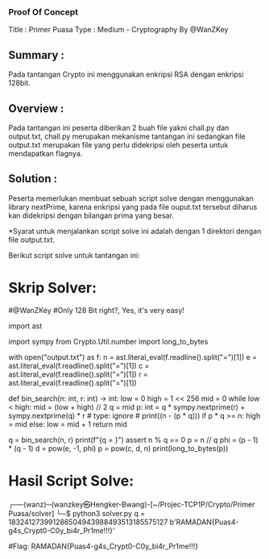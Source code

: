 ### Proof Of Concept
Title   : Primer Puasa
Type    : Medium - Cryptography
By @WanZKey


## Summary  :
Pada tantangan Crypto ini menggunakan enkripsi RSA dengan enkripsi 128bit.


## Overview :
Pada tantangan ini peserta diberikan 2 buah file yakni chall.py dan output.txt, chall.py merupakan mekanisme tantangan ini
sedangkan file output.txt merupakan file yang perlu didekripsi oleh peserta untuk mendapatkan flagnya.


## Solution :
Peserta memerlukan membuat sebuah script solve dengan menggunakan library nextPrime, karena
enkripsi yang pada file ouput.txt tersebut diharus kan didekripsi dengan bilangan prima yang besar.

*Syarat untuk menjalankan script solve ini adalah dengan 1 direktori dengan file output.txt.

Berikut script solve untuk tantangan ini:

# Skrip Solver:

#@WanZKey
#Only 128 Bit right?, Yes, it's very easy!

import ast

import sympy
from Crypto.Util.number import long_to_bytes

with open("output.txt") as f:
    n = ast.literal_eval(f.readline().split("=")[1])
    e = ast.literal_eval(f.readline().split("=")[1])
    c = ast.literal_eval(f.readline().split("=")[1])
    r = ast.literal_eval(f.readline().split("=")[1])


def bin_search(n: int, r: int) -> int:
    low = 0
    high = 1 << 256
    mid = 0
    while low < high:
        mid = (low + high) // 2
        q = mid
        p: int = q * sympy.nextprime(r) + sympy.nextprime(q) * r  # type: ignore
        # print((n - (p * q)))
        if p * q >= n:
            high = mid
        else:
            low = mid + 1
    return mid


q = bin_search(n, r)
print(f"{q = }")
assert n % q == 0
p = n // q
phi = (p - 1) * (q - 1)
d = pow(e, -1, phi)
p = pow(c, d, n)
print(long_to_bytes(p))



# Hasil Script Solve:
┌──(wanz)─(wanzkey㉿Hengker-Bwang)-[~/Projec-TCP1P/Crypto/Primer Puasa/solver]
└─$ python3 solver.py
q = 183241273991286504943988493513185575127
b'RAMADAN{Puas4-g4s_Crypt0-C0y_bi4r_Pr1me!!!}'

#Flag: RAMADAN{Puas4-g4s_Crypt0-C0y_bi4r_Pr1me!!!}
